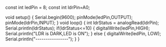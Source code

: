 const int ledPin = 8;
const int ldrPin=A0;

void setup()
{ 
  Serial.begin(9600);
  pinMode(ledPin,OUTPUT);
  pinMode(ldrPin,INPUT);
}
void loop()
{
  int ldrStatus = analogRead(ldrPin);
  Serial.println(ldrStatus);
  if(ldrStatus<=10)
  { digitalWrite(ledPin,HIGH);
    Serial.println("LDR is DARK,LED is ON");
  }
  else
  { digitalWrite(ledPin, LOW);
    Serial.println("----------------");
  }
}
